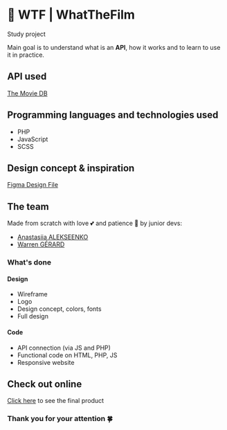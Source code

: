 # :movie_camera: **WTF** | WhatTheFilm
Study project

Main goal is to understand what is an **API**, how it works and to learn to use it in practice.

## API used
[The Movie DB](https://www.themoviedb.org/)

## Programming languages and technologies used
* PHP
* JavaScript
* SCSS

## Design concept & inspiration
[Figma Design File](https://www.figma.com/file/EDTizNGwjgrZVR5tlfOvBV/WTF-%7C-What-The-Film?node-id=0%3A1)

## The team
Made from scratch with love :two_hearts: and patience :moyai: by junior devs:
* [Anastasiia ALEKSEENKO](https://github.com/anastasiiaal)
* [Warren GÉRARD](https://github.com/Warrengers74)

### What's done
#### Design
* Wireframe
* Logo
* Design concept, colors, fonts
* Full design

#### Code
* API connection (via JS and PHP)
* Functional code on HTML, PHP, JS 
* Responsive website

## Check out online
[Click here](https://anastasiiaa.promo-105.codeur.online/projects/WhatTheFilm) to see the final product

### Thank you for your attention :four_leaf_clover: 
